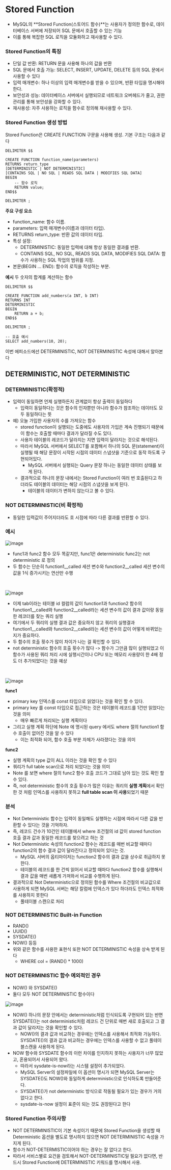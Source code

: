 # Stored Function
- MySQL의 **Stored Function(스토어드 함수)**는 사용자가 정의한 함수로, 데이터베이스 서버에 저장되어 SQL 문에서 호출할 수 있는 기능
- 이를 통해 복잡한 SQL 로직을 모듈화하고 재사용할 수 있다.

### Stored Function의 특징
- 단일 값 반환: RETURN 문을 사용해 하나의 값을 반환
- SQL 문에서 호출 가능: SELECT, INSERT, UPDATE, DELETE 등의 SQL 문에서 사용할 수 있다
- 입력 매개변수: 하나 이상의 입력 매개변수를 받을 수 있으며, 반환 타입을 명시해야 한다.
- 보안성과 성능: 데이터베이스 서버에서 실행되므로 네트워크 오버헤드가 줄고, 권한 관리를 통해 보안성을 강화할 수 있다.
- 재사용성: 자주 사용하는 로직을 함수로 정의해 재사용할 수 있다.

### Stored Function 생성 방법
Stored Function은 CREATE FUNCTION 구문을 사용해 생성. 기본 구조는 다음과 같다

```
DELIMITER $$

CREATE FUNCTION function_name(parameters)
RETURNS return_type
[DETERMINISTIC | NOT DETERMINISTIC]
[CONTAINS SQL | NO SQL | READS SQL DATA | MODIFIES SQL DATA]
BEGIN
    -- 함수 로직
    RETURN value;
END$$

DELIMITER ;
```

**주요 구성 요소**
- function_name: 함수 이름.
- parameters: 입력 매개변수(이름과 데이터 타입).
- RETURNS return_type: 반환 값의 데이터 타입.
- 특성 설정:
  - DETERMINISTIC: 동일한 입력에 대해 항상 동일한 결과를 반환.
  - CONTAINS SQL, NO SQL, READS SQL DATA, MODIFIES SQL DATA: 함수가 사용하는 SQL 작업의 범위를 지정.
- 본문(BEGIN ... END): 함수의 로직을 작성하는 부분.

**예시**
두 숫자의 합계를 계산하는 함수
```
DELIMITER $$

CREATE FUNCTION add_numbers(a INT, b INT)
RETURNS INT
DETERMINISTIC
BEGIN
    RETURN a + b;
END$$

DELIMITER ;

-- 호출 예시
SELECT add_numbers(10, 20);
```

이번 에피소드에선 DETERMINISTIC, NOT DETERMINISTIC 속성에 대해서 알아본다

## DETERMINISTIC, NOT DETERMINISTIC

### DETERMINISTIC(확정적)
- 입력이 동일하면 언제 실행하든지 관계없이 항상 출력이 동일하다
  - 입력이 동일하다는 것은 함수의 인자뿐만 아니라 함수가 참조하는 데이터도 모두 동일하다는 뜻
- 예) 오늘 가입한 사용자의 수를 가져오는 함수
  - stored function이 실행되는 도중에도 사용자의 가입은 계속 진행되기 때문에 이 함수는 호출할 때마다 결과가 달라질 수도 있다.
  - 사용자 테이블의 레코드가 달라지는 지면 입력이 달라지는 것으로 해석된다.
  - 따라서 MySQL 서버에서 SELECT를 포함해서 하나의 SQL 문(statement)이 실행될 때 해당 문장이 시작된 시점의 데이터 스냅샷을 기준으로 동작 하도록 구현되어있다.
    - MySQL 서버에서 실행되는 Query 문장 하나는 동일한 데이터 상태를 보게 된다.
  - 결과적으로 하나의 문장 내에서는 Stored Function이 여러 번 호출된다고 하더라도 테이블의 데이터는 해당 시점의 스냅샷을 보게 된다.
    - 테이블의 데이터가 변하지 않는다고 볼 수 있다.

### NOT DETERMINISTIC(비 확정적)
- 동일한 입력값이 주어지더라도 호 시점에 따라 다른 결과를 반환할 수 있다.

### 예시

![image](https://github.com/user-attachments/assets/43647c14-d59a-4d95-88c5-d7a254206448)

- func1과 func2 함수 모두 똑같지만, func1은 deterministic func2는 not deterministic 로 정의
- 두 함수는 단순히 function1__called 세션 변수와 function2__called 세션 변수의 값을 1식 증가시키는 연산만 수행

<br>

![image](https://github.com/user-attachments/assets/5f08c5e1-2baf-4f64-bf70-33c137c558dd)

- 이제 tab이라는 테이블 id 컬럼의 값이 function1과 function2 함수의 function1__called와 function2__called라는 세션 변수의 값이 결과 값이랑 동일한 레코더를 찾는 쿼리 실행
- 여기에서 두 쿼리의 실행 결과 값은 중요하지 않고 쿼리의 실행결과 function1__called와 function2__called라는 세션 변수의 값이 어떻게 바뀌었는지가 중요하다.
- 두 함수의 호출 횟수가 많이 차이가 나는 걸 확인할 수 있다.
- not deterministic 함수의 호출 횟수가 많다 -> 함수가 그만큼 많이 실행되었고 이 함수가 사용된 쿼리 처리 시에 실행시간이나 CPU 또는 메모리 사용량이 한 4배 정도 더 추가되었다는 것을 예상

<br>

![image](https://github.com/user-attachments/assets/a033cbbb-968a-409a-8901-7a108317cc81)

**func1**
- primary key 인덱스를 const 타입으로 읽었다는 것을 확인 할 수 있다.
- primary key 를 const 타입으로 접근하는 것은 테이블의 레코드를 1건만 읽었다는 것을 의미
  - 매우 빠르게 처리되는 실행 계획이다
- 그리고 실행 계획 하단에 Note 에 명시된 query 에서도 where 절의 function1 함수 호출이 없어진 것을 알 수 있다
  - 이는 최적화 되어, 함수 호출 부분 자체가 사라졌다는 것을 의미

**func2**
- 실행 계획의 type 값이 ALL 이라는 것을 확인 할 수 있다
- 쿼리가 full table scan으로 처리 되었다는 것을 의미
- Note 를 보면 where 절의 func2 함수 호출 코드가 그대로 남아 있는 것도 확인 할 수 있다.
- 즉, not deterministic 함수의 호출 횟수가 많은 이유는 쿼리의 **실행 계획**에서 확인 한 것 처럼 인덱스를 사용하지 못하고 **full table scan 이 사용**되었기 때문

### 분석
- Not Deterministic 함수는 입력이 동일해도 실행하는 시점에 따라서 다른 값을 반환할 수 있다는 것을 기억하자.
- 즉, 레코드 건수가 10건인 테이블에서 where 조건절의 id 값이 stored function 호출 결과 값과 동일한 레코드를 찾으려고 하는 것
- Not Deterministic 속성의 function2 함수는 레코드를 매번 비교할 때마다 function2의 함수 결과 값이 달라진다고 정의되어 있다는 것.
  - MySQL 서버의 옵티마이저는 function2 함수의 결과 값을 상수로 취급하지 못한다.
  - 테이블의 레코드를 한 건씩 읽어서 비교할 때마다 function2 함수를 실행해서 결과 값을 매번 새롭게 가져와서 비교를 수행하게 된다.
- 결과적으로 Not Deterministic으로 정의된 함수를 Where 조건절의 비교값으로 사용하게 되면 MySQL 서버는 해당 칼럼에 인덱스가 있다 하더라도 인덱스 최적화를 사용하지 못한다
  - 풀테이블 스캔으로 처리

### NOT DETERMINISTIC Built-in Function
- RAND()
- UUID()
- SYSDATE()
- NOW() 등등
- 위와 같은 함수를 사용한 표현식 또한 NOT DETERMINISTIC 속성을 상속 받게 된다
  - WHERE col = (RAND() * 1000)

### NOT DETERMINISTIC 함수 예외적인 경우
- NOW() 와 SYSDATE()
- 둘다 모두 NOT DETERMINISTIC 함수이다

![image](https://github.com/user-attachments/assets/47dd381b-90ac-4ebf-be7a-cd686875a190)

- NOW() 하나의 문장 안에서는 deterministic처럼 인식되도록 구현되어 있는 반면 SYSDATE()는 not deterministic처럼 레코드 건 단위로 매번 새로 호출되고 그 결과 값이 달라지는 것을 확인할 수 있다.
  - NOW()의 결과 값과 비교하는 경우에는 인덱스를 사용해서 최적화 가능하다. SYSDATE()의 결과 값과 비교하는 경우에는 인덱스를 사용할 수 없고 풀테이블스캔을 사용하게 된다.
- NOW 함수와 SYSDATE 함수의 이런 차이를 인지하지 못하는 사용자가 너무 많았고, 혼용되어서 사용되어 왔다.
  - 따라서 sysdate-is-now라는 시스템 설정이 추가되었다.
  - MySQL Server의 설정파일에 이 옵션이 명시가 되면 MySQL Server는 SYSDATE()도 NOW()와 동일하게 deterministic으로 인식하도록 만들어준다.
  - SYSDATE()가 not deterministic 방식으로 작동될 필요가 있는 경우가 거의 없다고 한다.
  - sysdate-is-now 설정이 표준이 되는 것도 권장된다고 한다

 ### Stored Function 주의사항
 - NOT DETERMINISTIC이 기본 속성이기 때문에 Stored Function을 생성할 때 Deterministic 옵션을 별도로 명시하지 않으면 NOT DETERMINISTIC 속성을 가지게 된다.
 - 함수가 NOT-DETERMISTIC이어야 하는 경우는 잘 없다고 한다.
 - 따라서 서비스별로 요건을 검토해서 NOT-DETERMINISTIC일 필요가 없다면, 반드시 Stored Function에 DETERMINISTIC 키워드를 명시해서 사용.
